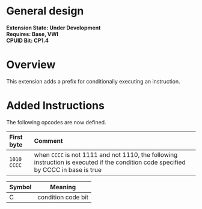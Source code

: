 # General design

**Extension State: Under Development**  
**Requires: Base, VWI**  
**CPUID Bit: CP1.4**

# Overview

This extension adds a prefix for conditionally executing an instruction.

# Added Instructions

The following opcodes are now defined.

| First byte  | Comment                                                                                                                             |
|:------------|:------------------------------------------------------------------------------------------------------------------------------------|
| `1010 CCCC` | when `CCCC` is not 1111 and not 1110, the following instruction is executed if the condition code specified by CCCC in base is true |

| Symbol | Meaning                                    |
|--------|--------------------------------------------|
| C      | condition code bit                         |
